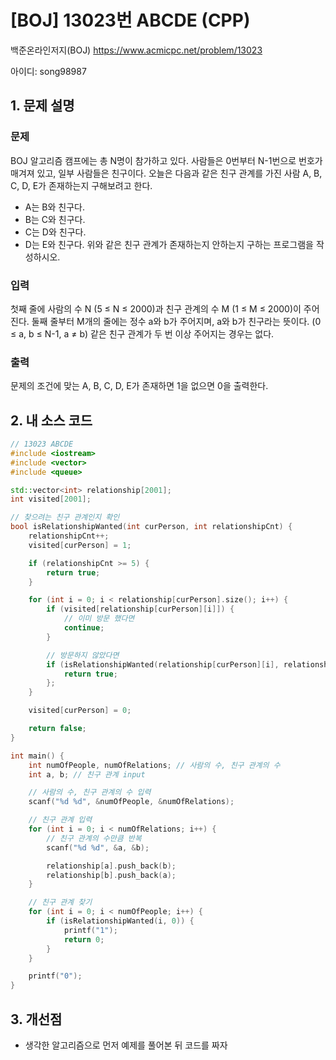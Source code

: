# [BOJ] 13023번 ABCDE (CPP)

백준온라인저지(BOJ) https://www.acmicpc.net/problem/13023

아이디: song98987



## 1. 문제 설명

### 문제

BOJ 알고리즘 캠프에는 총 N명이 참가하고 있다. 사람들은 0번부터 N-1번으로 번호가 매겨져 있고, 일부 사람들은 친구이다.
오늘은 다음과 같은 친구 관계를 가진 사람 A, B, C, D, E가 존재하는지 구해보려고 한다.
* A는 B와 친구다.
* B는 C와 친구다.
* C는 D와 친구다.
* D는 E와 친구다.
위와 같은 친구 관계가 존재하는지 안하는지 구하는 프로그램을 작성하시오.

### 입력

첫째 줄에 사람의 수 N (5 ≤ N ≤ 2000)과 친구 관계의 수 M (1 ≤ M ≤ 2000)이 주어진다.
둘째 줄부터 M개의 줄에는 정수 a와 b가 주어지며, a와 b가 친구라는 뜻이다. (0 ≤ a, b ≤ N-1, a ≠ b) 같은 친구 관계가 두 번 이상 주어지는 경우는 없다.

### 출력

문제의 조건에 맞는 A, B, C, D, E가 존재하면 1을 없으면 0을 출력한다.



## 2. 내 소스 코드

```c++
// 13023 ABCDE
#include <iostream>
#include <vector>
#include <queue>

std::vector<int> relationship[2001];
int visited[2001];

// 찾으려는 친구 관계인지 확인
bool isRelationshipWanted(int curPerson, int relationshipCnt) {
    relationshipCnt++;
    visited[curPerson] = 1;

    if (relationshipCnt >= 5) {
        return true;
    }

    for (int i = 0; i < relationship[curPerson].size(); i++) {
        if (visited[relationship[curPerson][i]]) {
            // 이미 방문 했다면
            continue;
        }

        // 방문하지 않았다면
        if (isRelationshipWanted(relationship[curPerson][i], relationshipCnt)) {
            return true;
        };
    }

    visited[curPerson] = 0;

    return false;
}

int main() {
    int numOfPeople, numOfRelations; // 사람의 수, 친구 관계의 수
    int a, b; // 친구 관계 input

    // 사람의 수, 친구 관계의 수 입력
    scanf("%d %d", &numOfPeople, &numOfRelations);

    // 친구 관계 입력
    for (int i = 0; i < numOfRelations; i++) {
        // 친구 관계의 수만큼 반복
        scanf("%d %d", &a, &b);

        relationship[a].push_back(b);
        relationship[b].push_back(a);
    }

    // 친구 관계 찾기
    for (int i = 0; i < numOfPeople; i++) {
        if (isRelationshipWanted(i, 0)) {
            printf("1");
            return 0;
        }
    }

    printf("0");
}
```


## 3. 개선점

* 생각한 알고리즘으로 먼저 예제를 풀어본 뒤 코드를 짜자